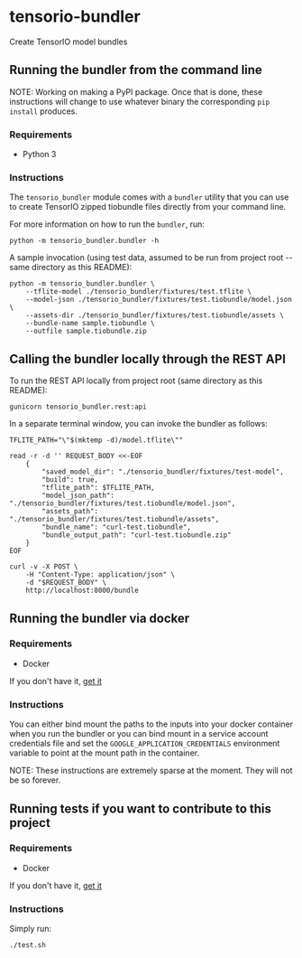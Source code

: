 # tensorio-bundler
Create TensorIO model bundles


## Running the bundler from the command line

NOTE: Working on making a PyPI package. Once that is done, these instructions will change
to use whatever binary the corresponding `pip install` produces.

### Requirements
+ Python 3

### Instructions
The `tensorio_bundler` module comes with a `bundler` utility that you can use to create TensorIO
zipped tiobundle files directly from your command line.

For more information on how to run the `bundler`, run:
```
python -m tensorio_bundler.bundler -h
```

A sample invocation (using test data, assumed to be run from project root -- same directory as this
README):
```
python -m tensorio_bundler.bundler \
    --tflite-model ./tensorio_bundler/fixtures/test.tflite \
    --model-json ./tensorio_bundler/fixtures/test.tiobundle/model.json \
    --assets-dir ./tensorio_bundler/fixtures/test.tiobundle/assets \
    --bundle-name sample.tiobundle \
    --outfile sample.tiobundle.zip
```


## Calling the bundler locally through the REST API

To run the REST API locally from project root (same directory as this README):
```
gunicorn tensorio_bundler.rest:api
```

In a separate terminal window, you can invoke the bundler as follows:
```
TFLITE_PATH="\"$(mktemp -d)/model.tflite\""

read -r -d '' REQUEST_BODY <<-EOF
    {
        "saved_model_dir": "./tensorio_bundler/fixtures/test-model",
        "build": true,
        "tflite_path": $TFLITE_PATH,
        "model_json_path": "./tensorio_bundler/fixtures/test.tiobundle/model.json",
        "assets_path": "./tensorio_bundler/fixtures/test.tiobundle/assets",
        "bundle_name": "curl-test.tiobundle",
        "bundle_output_path": "curl-test.tiobundle.zip"
    }
EOF

curl -v -X POST \
    -H "Content-Type: application/json" \
    -d "$REQUEST_BODY" \
    http://localhost:8000/bundle
```


## Running the bundler via docker

### Requirements
+ Docker

If you don't have it, [get it](https://docs.docker.com/install/linux/docker-ce/ubuntu/)

### Instructions
You can either bind mount the paths to the inputs into your docker container when you run the
bundler or you can bind mount in a service account credentials file and set the
`GOOGLE_APPLICATION_CREDENTIALS` environment variable to point at the mount path in the container.

NOTE: These instructions are extremely sparse at the moment. They will not be so forever.


## Running tests if you want to contribute to this project

### Requirements
+ Docker

If you don't have it, [get it](https://docs.docker.com/install/linux/docker-ce/ubuntu/)

### Instructions
Simply run:
```
./test.sh
```
